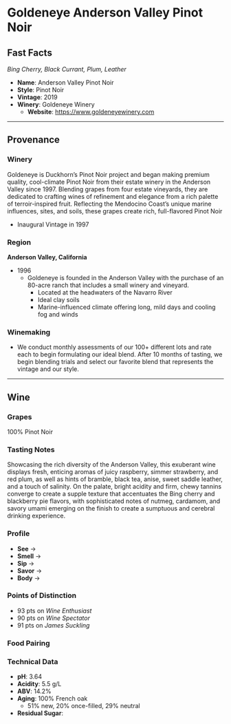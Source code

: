 # Goldeneye Anderson Valley Pinot Noir
## Fast Facts
*Bing Cherry, Black Currant, Plum, Leather*
- **Name**: Anderson Valley Pinot Noir
- **Style**: Pinot Noir
- **Vintage**: 2019
- **Winery**: Goldeneye Winery
	- **Website**: https://www.goldeneyewinery.com
- - - -
## Provenance
### Winery
Goldeneye is Duckhorn’s Pinot Noir project and began making premium quality, cool-climate Pinot Noir from their estate winery in the Anderson Valley since 1997. Blending grapes from four estate vineyards, they are dedicated to crafting wines of refinement and elegance from a rich palette of terroir-inspired fruit. Reflecting the Mendocino Coast’s unique marine influences, sites, and soils, these grapes create rich, full-flavored Pinot Noir
- Inaugural Vintage in 1997
### Region
**Anderson Valley, California**
- 1996
	- Goldeneye is founded in the Anderson Valley with the purchase of an 80-acre ranch that includes a small winery and vineyard.
		- Located at the headwaters of the Navarro River
		- Ideal clay soils 
		- Marine-influenced climate offering long, mild days and cooling fog and winds
### Winemaking 
- We conduct monthly assessments of our 100+ different lots and rate each to begin formulating our ideal blend. After 10 months of tasting, we begin blending trials and select our favorite blend that represents the vintage and our style.
- - - -
## Wine
### Grapes
100% Pinot Noir
### Tasting Notes
Showcasing the rich diversity of the Anderson Valley, this exuberant wine displays fresh, enticing aromas of juicy raspberry, simmer strawberry, and red plum, as well as hints of bramble, black tea, anise, sweet saddle leather, and a touch of salinity. On the palate, bright acidity and firm, chewy tannins converge to create a supple texture that accentuates the Bing cherry and blackberry pie flavors, with sophisticated notes of nutmeg, cardamom, and savory umami emerging on the finish to create a sumptuous and cerebral drinking experience.
### Profile
- **See** →  
- **Smell** → 
- **Sip** → 
- **Savor** → 
- **Body** → 
### Points of Distinction
- 93 pts on *Wine Enthusiast*
- 90 pts on *Wine Spectator*
- 91 pts on *James Suckling*
### Food Pairing
### Technical Data
- **pH**: 3.64
- **Acidity**: 5.5 g/L
- **ABV**: 14.2%
- **Aging**: 100% French oak
	- 51% new, 20% once-filled, 29% neutral
- **Residual Sugar**: 
